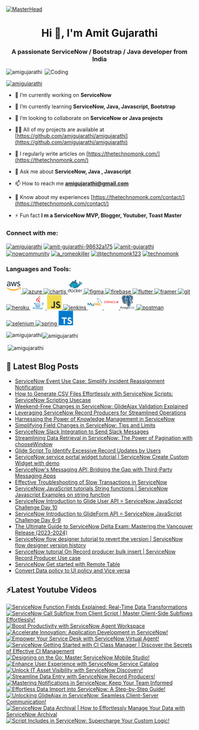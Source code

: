 
[![MasterHead](https://i.gifer.com/origin/22/22657b8a577f858827c5d46dac32cf53.gif)](https://amigujarathi.io)

<h1 align="center">Hi 👋, I'm Amit Gujarathi</h1>
<h3 align="center">A passionate ServiceNow / Bootstrap / Java developer from India</h3>
<img align="right" alt="Coding" width="400" src="https://cdn.filestackcontent.com/efbSR18hT5uRKuo0zoMA">

<p align="left"> <img src="https://komarev.com/ghpvc/?username=amigujarathi&label=Profile%20views&color=0e75b6&style=flat" alt="amigujarathi" /> </p>

<p align="left"> <a href="https://twitter.com/amigujarathi" target="blank"><img src="https://img.shields.io/twitter/follow/amigujarathi?logo=twitter&style=for-the-badge" alt="amigujarathi" /></a> </p>

- 🔭 I’m currently working on **ServiceNow**

- 🌱 I’m currently learning **ServiceNow, Java, Javascript, Bootstrap**

- 👯 I’m looking to collaborate on **ServiceNow or Java projects**

- 👨‍💻 All of my projects are available at [https://github.com/amigujarathi/amigujarathi](https://github.com/amigujarathi/amigujarathi)

- 📝 I regularly write articles on [https://thetechnomonk.com/](https://thetechnomonk.com/)

- 💬 Ask me about **ServiceNow, Java , Javascript**

- 📫 How to reach me **amigujarathi@gmail.com**

- 📄 Know about my experiences [https://thetechnomonk.com/contact/](https://thetechnomonk.com/contact/)

- ⚡ Fun fact **I m a ServiceNow MVP, Blogger, Youtuber, Toast Master**

<h3 align="left">Connect with me:</h3>
<p align="left">
<a href="https://twitter.com/amigujarathi" target="blank"><img align="center" src="https://raw.githubusercontent.com/rahuldkjain/github-profile-readme-generator/master/src/images/icons/Social/twitter.svg" alt="amigujarathi" height="30" width="40" /></a>
<a href="https://linkedin.com/in/amit-gujarathi-98632a175" target="blank"><img align="center" src="https://raw.githubusercontent.com/rahuldkjain/github-profile-readme-generator/master/src/images/icons/Social/linked-in-alt.svg" alt="amit-gujarathi-98632a175" height="30" width="40" /></a>
<a href="https://stackoverflow.com/users/amit-gujarathi" target="blank"><img align="center" src="https://raw.githubusercontent.com/rahuldkjain/github-profile-readme-generator/master/src/images/icons/Social/stack-overflow.svg" alt="amit-gujarathi" height="30" width="40" /></a>
<a href="https://www.servicenow.com/community/user/viewprofilepage/user-id/265565" target="blank"><img align="center" src="https://raw.githubusercontent.com/rahuldkjain/github-profile-readme-generator/master/src/images/icons/Social/codesandbox.svg" alt="nowcommunity" height="30" width="40" /></a>
<a href="https://instagram.com/a_romeokiller" target="blank"><img align="center" src="https://raw.githubusercontent.com/rahuldkjain/github-profile-readme-generator/master/src/images/icons/Social/instagram.svg" alt="a_romeokiller" height="30" width="40" /></a>
<a href="https://medium.com/@technomonk123" target="blank"><img align="center" src="https://raw.githubusercontent.com/rahuldkjain/github-profile-readme-generator/master/src/images/icons/Social/medium.svg" alt="@technomonk123" height="30" width="40" /></a>
<a href="https://www.youtube.com/c/technomonk" target="blank"><img align="center" src="https://raw.githubusercontent.com/rahuldkjain/github-profile-readme-generator/master/src/images/icons/Social/youtube.svg" alt="technomonk" height="30" width="40" /></a>
</p>

<h3 align="left">Languages and Tools:</h3>
<p align="left"> <a href="https://aws.amazon.com" target="_blank" rel="noreferrer"> <img src="https://raw.githubusercontent.com/devicons/devicon/master/icons/amazonwebservices/amazonwebservices-original-wordmark.svg" alt="aws" width="40" height="40"/> </a> <a href="https://azure.microsoft.com/en-in/" target="_blank" rel="noreferrer"> <img src="https://www.vectorlogo.zone/logos/microsoft_azure/microsoft_azure-icon.svg" alt="azure" width="40" height="40"/> </a> <a href="https://www.chartjs.org" target="_blank" rel="noreferrer"> <img src="https://www.chartjs.org/media/logo-title.svg" alt="chartjs" width="40" height="40"/> </a> <a href="https://www.docker.com/" target="_blank" rel="noreferrer"> <img src="https://raw.githubusercontent.com/devicons/devicon/master/icons/docker/docker-original-wordmark.svg" alt="docker" width="40" height="40"/> </a> <a href="https://www.figma.com/" target="_blank" rel="noreferrer"> <img src="https://www.vectorlogo.zone/logos/figma/figma-icon.svg" alt="figma" width="40" height="40"/> </a> <a href="https://firebase.google.com/" target="_blank" rel="noreferrer"> <img src="https://www.vectorlogo.zone/logos/firebase/firebase-icon.svg" alt="firebase" width="40" height="40"/> </a> <a href="https://flutter.dev" target="_blank" rel="noreferrer"> <img src="https://www.vectorlogo.zone/logos/flutterio/flutterio-icon.svg" alt="flutter" width="40" height="40"/> </a> <a href="https://www.framer.com/" target="_blank" rel="noreferrer"> <img src="https://www.vectorlogo.zone/logos/framer/framer-icon.svg" alt="framer" width="40" height="40"/> </a> <a href="https://git-scm.com/" target="_blank" rel="noreferrer"> <img src="https://www.vectorlogo.zone/logos/git-scm/git-scm-icon.svg" alt="git" width="40" height="40"/> </a> <a href="https://heroku.com" target="_blank" rel="noreferrer"> <img src="https://www.vectorlogo.zone/logos/heroku/heroku-icon.svg" alt="heroku" width="40" height="40"/> </a> <a href="https://www.java.com" target="_blank" rel="noreferrer"> <img src="https://raw.githubusercontent.com/devicons/devicon/master/icons/java/java-original.svg" alt="java" width="40" height="40"/> </a> <a href="https://developer.mozilla.org/en-US/docs/Web/JavaScript" target="_blank" rel="noreferrer"> <img src="https://raw.githubusercontent.com/devicons/devicon/master/icons/javascript/javascript-original.svg" alt="javascript" width="40" height="40"/> </a> <a href="https://www.jenkins.io" target="_blank" rel="noreferrer"> <img src="https://www.vectorlogo.zone/logos/jenkins/jenkins-icon.svg" alt="jenkins" width="40" height="40"/> </a> <a href="https://www.mysql.com/" target="_blank" rel="noreferrer"> <img src="https://raw.githubusercontent.com/devicons/devicon/master/icons/mysql/mysql-original-wordmark.svg" alt="mysql" width="40" height="40"/> </a> <a href="https://www.oracle.com/" target="_blank" rel="noreferrer"> <img src="https://raw.githubusercontent.com/devicons/devicon/master/icons/oracle/oracle-original.svg" alt="oracle" width="40" height="40"/> </a> <a href="https://www.postgresql.org" target="_blank" rel="noreferrer"> <img src="https://raw.githubusercontent.com/devicons/devicon/master/icons/postgresql/postgresql-original-wordmark.svg" alt="postgresql" width="40" height="40"/> </a> <a href="https://postman.com" target="_blank" rel="noreferrer"> <img src="https://www.vectorlogo.zone/logos/getpostman/getpostman-icon.svg" alt="postman" width="40" height="40"/> </a> <a href="https://www.selenium.dev" target="_blank" rel="noreferrer"> <img src="https://raw.githubusercontent.com/detain/svg-logos/780f25886640cef088af994181646db2f6b1a3f8/svg/selenium-logo.svg" alt="selenium" width="40" height="40"/> </a> <a href="https://spring.io/" target="_blank" rel="noreferrer"> <img src="https://www.vectorlogo.zone/logos/springio/springio-icon.svg" alt="spring" width="40" height="40"/> </a> <a href="https://www.typescriptlang.org/" target="_blank" rel="noreferrer"> <img src="https://raw.githubusercontent.com/devicons/devicon/master/icons/typescript/typescript-original.svg" alt="typescript" width="40" height="40"/> </a> </p>



<p><img align="left" src="https://github-readme-stats.vercel.app/api/top-langs?username=amigujarathi&show_icons=true&locale=en&layout=compact" alt="amigujarathi" /></p>
<p><img align="center" src="https://github-readme-streak-stats.herokuapp.com/?user=amigujarathi&" alt="amigujarathi" /></p>
<p>&nbsp;<img align="center" src="https://github-readme-stats.vercel.app/api?username=amigujarathi&show_icons=true&locale=en" alt="amigujarathi" /></p>


## 📕 Latest Blog Posts
<!-- BLOG-POST-LIST:START -->
- [ServiceNow Event Use Case: Simplify Incident Reassignment Notification](https://www.servicenow.com/community/now-platform-articles/servicenow-event-use-case-simplify-incident-reassignment/ta-p/2930690)
- [How to Generate CSV Files Effortlessly with ServiceNow Scripts: ServiceNow Scripting Usecase](https://www.servicenow.com/community/now-platform-articles/how-to-generate-csv-files-effortlessly-with-servicenow-scripts/ta-p/2926344)
- [Weekend-Free Changes in ServiceNow: GlideAjax Validation Explained](https://www.servicenow.com/community/itsm-articles/weekend-free-changes-in-servicenow-glideajax-validation/ta-p/2890616)
- [Leveraging ServiceNow Record Producers for Streamlined Operations](https://www.servicenow.com/community/itsm-articles/leveraging-servicenow-record-producers-for-streamlined/ta-p/2877121)
- [Harnessing the Power of Knowledge Management in ServiceNow](https://www.servicenow.com/community/itsm-articles/harnessing-the-power-of-knowledge-management-in-servicenow/ta-p/2858772)
- [Simplifying Field Changes in ServiceNow: Tips and Limits](https://www.servicenow.com/community/developer-articles/simplifying-field-changes-in-servicenow-tips-and-limits/ta-p/2855767)
- [ServiceNow Slack Integration to Send Slack Messages](https://www.servicenow.com/community/developer-articles/servicenow-slack-integration-to-send-slack-messages/ta-p/2837954)
- [Streamlining Data Retrieval in ServiceNow: The Power of Pagination with chooseWindow](https://www.servicenow.com/community/developer-articles/streamlining-data-retrieval-in-servicenow-the-power-of/ta-p/2827351)
- [Glide Script To Identify Excessive Record Updates by Users](https://www.servicenow.com/community/developer-articles/glide-script-to-identify-excessive-record-updates-by-users/ta-p/2827660)
- [ServiceNow service portal widget tutorial | ServiceNow Create Custom Widget with demo](https://www.servicenow.com/community/developer-articles/servicenow-service-portal-widget-tutorial-servicenow-create/ta-p/2373674)
- [ServiceNow&#39;s Messaging API: Bridging the Gap with Third-Party Messaging Apps](https://www.servicenow.com/community/developer-articles/servicenow-s-messaging-api-bridging-the-gap-with-third-party/ta-p/2670861)
- [Effective Troubleshooting of Slow Transactions in ServiceNow](https://www.servicenow.com/community/developer-articles/effective-troubleshooting-of-slow-transactions-in-servicenow/ta-p/2748206)
- [ServiceNow JavaScript tutorials String functions | ServiceNow Javascript Examples on string function](https://www.servicenow.com/community/developer-articles/servicenow-javascript-tutorials-string-functions-servicenow/ta-p/2373677)
- [ServiceNow Introduction to Glide User API = ServiceNow JavaScript Challenge Day 10](https://www.servicenow.com/community/developer-articles/servicenow-introduction-to-glide-user-api-servicenow-javascript/ta-p/2388703)
- [ServiceNow Introduction to GlideForm API = ServiceNow JavaScript Challenge Day 6-9](https://www.servicenow.com/community/developer-articles/servicenow-introduction-to-glideform-api-servicenow-javascript/ta-p/2388700)
- [The Ultimate Guide to ServiceNow Delta Exam: Mastering the Vancouver Release &lpar;2023-2024&rpar;](https://www.servicenow.com/community/community-resources/the-ultimate-guide-to-servicenow-delta-exam-mastering-the/ta-p/2733371)
- [ServiceNow flow designer tutorial to revert the version | ServiceNow flow designer version history](https://www.servicenow.com/community/developer-articles/servicenow-flow-designer-tutorial-to-revert-the-version/ta-p/2373668)
- [ServiceNow tutorial On Record producer bulk insert | ServiceNow Record Producer Use case](https://www.servicenow.com/community/developer-articles/servicenow-tutorial-on-record-producer-bulk-insert-servicenow/ta-p/2373662)
- [ServiceNow Get started with Remote Table](https://www.servicenow.com/community/developer-articles/servicenow-get-started-with-remote-table/ta-p/2373659)
- [Convert Data policy to UI policy and Vice versa](https://www.servicenow.com/community/developer-articles/convert-data-policy-to-ui-policy-and-vice-versa/ta-p/2367689)
<!-- BLOG-POST-LIST:END -->


## ⚡Latest Youtube Videos

<!-- BEGIN YOUTUBE-CARDS -->
[![ServiceNow Function Fields Explained: Real-Time Data Transformations](https://ytcards.demolab.com/?id=paZrG9hfmxs&title=ServiceNow+Function+Fields+Explained%3A+Real-Time+Data+Transformations&lang=en&timestamp=1716474606&background_color=%230d1117&title_color=%23ffffff&stats_color=%23dedede&max_title_lines=1&width=250&border_radius=5 "ServiceNow Function Fields Explained: Real-Time Data Transformations")](https://www.youtube.com/watch?v=paZrG9hfmxs)
[![ServiceNow Call Subflow from Client Script | Master Client-Side Subflows Effortlessly!](https://ytcards.demolab.com/?id=j7DxzICat0E&title=ServiceNow+Call+Subflow+from+Client+Script+%7C+Master+Client-Side+Subflows+Effortlessly%21&lang=en&timestamp=1715265007&background_color=%230d1117&title_color=%23ffffff&stats_color=%23dedede&max_title_lines=1&width=250&border_radius=5 "ServiceNow Call Subflow from Client Script | Master Client-Side Subflows Effortlessly!")](https://www.youtube.com/watch?v=j7DxzICat0E)
[![Boost Productivity with ServiceNow Agent Workspace](https://ytcards.demolab.com/?id=4WMIw5g3FOY&title=Boost+Productivity+with+ServiceNow+Agent+Workspace&lang=en&timestamp=1715020205&background_color=%230d1117&title_color=%23ffffff&stats_color=%23dedede&max_title_lines=1&width=250&border_radius=5 "Boost Productivity with ServiceNow Agent Workspace")](https://www.youtube.com/watch?v=4WMIw5g3FOY)
[![Accelerate Innovation: Application Development in ServiceNow!](https://ytcards.demolab.com/?id=RYCdVkxvgMs&title=Accelerate+Innovation%3A+Application+Development+in+ServiceNow%21&lang=en&timestamp=1714933830&background_color=%230d1117&title_color=%23ffffff&stats_color=%23dedede&max_title_lines=1&width=250&border_radius=5 "Accelerate Innovation: Application Development in ServiceNow!")](https://www.youtube.com/watch?v=RYCdVkxvgMs)
[![Empower Your Service Desk with ServiceNow Virtual Agent!](https://ytcards.demolab.com/?id=yZo6x5-fOhc&title=Empower+Your+Service+Desk+with+ServiceNow+Virtual+Agent%21&lang=en&timestamp=1714674639&background_color=%230d1117&title_color=%23ffffff&stats_color=%23dedede&max_title_lines=1&width=250&border_radius=5 "Empower Your Service Desk with ServiceNow Virtual Agent!")](https://www.youtube.com/watch?v=yZo6x5-fOhc)
[![ServiceNow Getting Started with CI Class Manager | Discover the Secrets of Effective CI Management](https://ytcards.demolab.com/?id=NGKfS-yjGME&title=ServiceNow+Getting+Started+with+CI+Class+Manager+%7C+Discover+the+Secrets+of+Effective+CI+Management&lang=en&timestamp=1714660207&background_color=%230d1117&title_color=%23ffffff&stats_color=%23dedede&max_title_lines=1&width=250&border_radius=5 "ServiceNow Getting Started with CI Class Manager | Discover the Secrets of Effective CI Management")](https://www.youtube.com/watch?v=NGKfS-yjGME)
[![Designing on the Go: Master ServiceNow Mobile Studio!](https://ytcards.demolab.com/?id=BesokBVFAJM&title=Designing+on+the+Go%3A+Master+ServiceNow+Mobile+Studio%21&lang=en&timestamp=1714588207&background_color=%230d1117&title_color=%23ffffff&stats_color=%23dedede&max_title_lines=1&width=250&border_radius=5 "Designing on the Go: Master ServiceNow Mobile Studio!")](https://www.youtube.com/watch?v=BesokBVFAJM)
[![Enhance User Experience with ServiceNow Service Catalog](https://ytcards.demolab.com/?id=Xi6Ntnujdu8&title=Enhance+User+Experience+with+ServiceNow+Service+Catalog&lang=en&timestamp=1714501820&background_color=%230d1117&title_color=%23ffffff&stats_color=%23dedede&max_title_lines=1&width=250&border_radius=5 "Enhance User Experience with ServiceNow Service Catalog")](https://www.youtube.com/watch?v=Xi6Ntnujdu8)
[![Unlock IT Asset Visibility with ServiceNow Discovery!](https://ytcards.demolab.com/?id=S669VdU9II4&title=Unlock+IT+Asset+Visibility+with+ServiceNow+Discovery%21&lang=en&timestamp=1714415430&background_color=%230d1117&title_color=%23ffffff&stats_color=%23dedede&max_title_lines=1&width=250&border_radius=5 "Unlock IT Asset Visibility with ServiceNow Discovery!")](https://www.youtube.com/watch?v=S669VdU9II4)
[![Streamline Data Entry with ServiceNow Record Producers!](https://ytcards.demolab.com/?id=vzWpeU_dGrs&title=Streamline+Data+Entry+with+ServiceNow+Record+Producers%21&lang=en&timestamp=1714329042&background_color=%230d1117&title_color=%23ffffff&stats_color=%23dedede&max_title_lines=1&width=250&border_radius=5 "Streamline Data Entry with ServiceNow Record Producers!")](https://www.youtube.com/watch?v=vzWpeU_dGrs)
[![Mastering Notifications in ServiceNow: Keep Your Team Informed](https://ytcards.demolab.com/?id=U-_xrKAOq3E&title=Mastering+Notifications+in+ServiceNow%3A+Keep+Your+Team+Informed&lang=en&timestamp=1714069829&background_color=%230d1117&title_color=%23ffffff&stats_color=%23dedede&max_title_lines=1&width=250&border_radius=5 "Mastering Notifications in ServiceNow: Keep Your Team Informed")](https://www.youtube.com/watch?v=U-_xrKAOq3E)
[![Effortless Data Import into ServiceNow: A Step-by-Step Guide!](https://ytcards.demolab.com/?id=7qmXKsnPoWo&title=Effortless+Data+Import+into+ServiceNow%3A+A+Step-by-Step+Guide%21&lang=en&timestamp=1713983409&background_color=%230d1117&title_color=%23ffffff&stats_color=%23dedede&max_title_lines=1&width=250&border_radius=5 "Effortless Data Import into ServiceNow: A Step-by-Step Guide!")](https://www.youtube.com/watch?v=7qmXKsnPoWo)
[![Unlocking GlideAjax in ServiceNow: Seamless Client-Server Communication!](https://ytcards.demolab.com/?id=yFBtzJ9nuaE&title=Unlocking+GlideAjax+in+ServiceNow%3A+Seamless+Client-Server+Communication%21&lang=en&timestamp=1713810645&background_color=%230d1117&title_color=%23ffffff&stats_color=%23dedede&max_title_lines=1&width=250&border_radius=5 "Unlocking GlideAjax in ServiceNow: Seamless Client-Server Communication!")](https://www.youtube.com/watch?v=yFBtzJ9nuaE)
[![ServiceNow Data Archival | How to Effortlessly Manage Your Data with ServiceNow Archival](https://ytcards.demolab.com/?id=RsCa9JXfOH8&title=ServiceNow+Data+Archival+%7C+How+to+Effortlessly+Manage+Your+Data+with+ServiceNow+Archival&lang=en&timestamp=1713799807&background_color=%230d1117&title_color=%23ffffff&stats_color=%23dedede&max_title_lines=1&width=250&border_radius=5 "ServiceNow Data Archival | How to Effortlessly Manage Your Data with ServiceNow Archival")](https://www.youtube.com/watch?v=RsCa9JXfOH8)
[![Script Includes in ServiceNow: Supercharge Your Custom Logic!](https://ytcards.demolab.com/?id=hPL9dvA03wc&title=Script+Includes+in+ServiceNow%3A+Supercharge+Your+Custom+Logic%21&lang=en&timestamp=1713724225&background_color=%230d1117&title_color=%23ffffff&stats_color=%23dedede&max_title_lines=1&width=250&border_radius=5 "Script Includes in ServiceNow: Supercharge Your Custom Logic!")](https://www.youtube.com/watch?v=hPL9dvA03wc)
<!-- END YOUTUBE-CARDS -->

